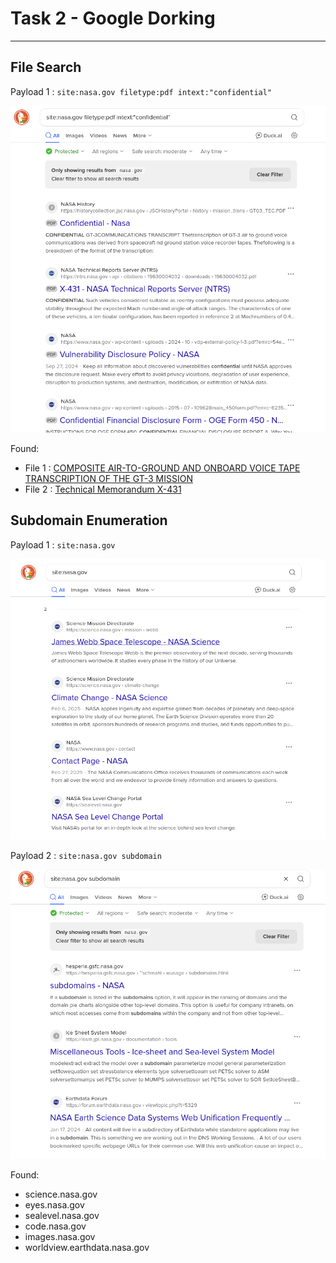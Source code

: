 # Task 2 - Google Dorking
---


## File Search


Payload 1 : `site:nasa.gov filetype:pdf intext:"confidential"`

![](attachments/image1.png)  


Found:

- File 1 : [COMPOSITE AIR-TO-GROUND AND ONBOARD VOICE TAPE TRANSCRIPTION OF THE GT-3 MISSION](https://historycollection.jsc.nasa.gov/JSCHistoryPortal/history/mission_trans/GT03_TEC.PDF)
- File 2 : [Technical Memorandum X-431](https://ntrs.nasa.gov/api/citations/19630004032/downloads/19630004032.pdf)


## Subdomain Enumeration


Payload 1 : `site:nasa.gov`

![](attachments/image2.png)  

Payload 2 : `site:nasa.gov subdomain`

![](attachments/image3.png)  


Found:
- science.nasa.gov
- eyes.nasa.gov
- sealevel.nasa.gov
- code.nasa.gov
- images.nasa.gov
- worldview.earthdata.nasa.gov


